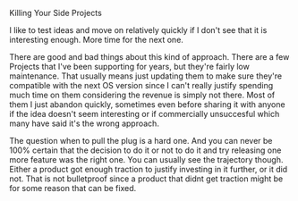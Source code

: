 Killing Your Side Projects

I like to test ideas and move on relatively quickly if I don't see that it is interesting enough. More time for the next one.

There are good and bad things about this kind of approach. There are a few Projects that I've been supporting for years, but they're fairly low maintenance. That usually means  just updating them to make sure they're compatible with the next OS version since I can't really justify spending much time on them considering the revenue is simply not there.  Most of them I just abandon quickly, sometimes even before sharing it with anyone if the idea doesn't seem interesting or if commercially unsuccesful which many have said it's the wrong approach.

The question when to pull the plug is a hard one. And you can never be 100% certain that the decision to do it or not to do it and try releasing one more feature was the right one. You can usually see the trajectory though. Either a product got enough traction to justify investing in it further, or it did not. That is not bulletproof since a product that didnt get traction might be for some reason that can be fixed.